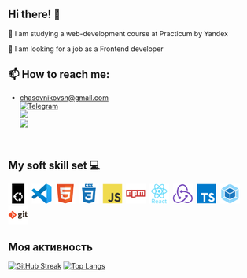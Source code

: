 ## Hi there! 👋

🔭 I am studying a web-development course at Practicum by Yandex <br />

👯 I am looking for a job as a Frontend developer <br />

## 📫 How to reach me:

* chasovnikovsn@gmail.com <br />
[![Telegram](https://img.shields.io/badge/-Telegram-blue?style=for-the-badge&logo=telegram)](https://t.me/sergeyfromrussia)<br />
![](https://img.shields.io/badge/E--mail-chasovnikovsn@gmail.com-orange?style=for-the-badge&logo=appveyo)<br />
![](https://www.codewars.com/users/Sergei_fe/badges/micro)<br />
<br />

## My soft skill set 💻
<div>
  <img src="https://github.com/devicons/devicon/blob/master/icons/ubuntu/ubuntu-plain.svg" title="Ubuntu" alt="Ubuntu" width="40" height="40"/>&nbsp;
  <img src="https://github.com/devicons/devicon/blob/master/icons/vscode/vscode-original.svg" title="VSCode" alt="VSCode" width="40" height="40"/>&nbsp;
  <img src="https://github.com/devicons/devicon/blob/master/icons/html5/html5-original.svg" title="HTML5" alt="HTML" width="40" height="40"/>&nbsp;
  <img src="https://github.com/devicons/devicon/blob/master/icons/css3/css3-plain-wordmark.svg"  title="CSS3" alt="CSS" width="40" height="40"/>&nbsp;
  <img src="https://github.com/devicons/devicon/blob/master/icons/javascript/javascript-original.svg" title="JavaScript" alt="JavaScript" width="40" height="40"/>&nbsp;
  <img src="https://github.com/devicons/devicon/blob/master/icons/npm/npm-original-wordmark.svg" title="npm" alt="npm" width="40" height="40"/>&nbsp;
  <img src="https://github.com/devicons/devicon/blob/master/icons/react/react-original-wordmark.svg" title="React" alt="React" width="40" height="40"/>&nbsp;
  <img src="https://github.com/devicons/devicon/blob/master/icons/redux/redux-original.svg" title="Redux" alt="Redux " width="40" height="40"/>&nbsp;
  <img src="https://github.com/devicons/devicon/blob/master/icons/typescript/typescript-plain.svg" title="TypeScript" alt="TypeScript" width="40" height="40"/>&nbsp;
  <img src="https://github.com/devicons/devicon/blob/master/icons/webpack/webpack-original.svg"  title="webpack" alt="webpack" width="40" height="40"/>&nbsp;
  <img src="https://github.com/devicons/devicon/blob/master/icons/git/git-original-wordmark.svg" title="Git" alt="Git" width="40" height="40"/>&nbsp;
</div>

## Моя активность
[![GitHub Streak](https://streak-stats.demolab.com?user=chsergey80&hide_border=true)](https://git.io/streak-stats)
[![Top Langs](https://github-readme-stats-git-masterrstaa-rickstaa.vercel.app/api/top-langs/?username=chsergey80&layout=compact)](https://github.com/anuraghazra/github-readme-stats)

